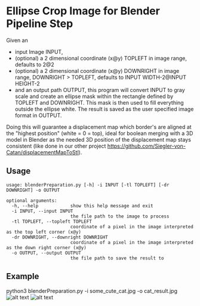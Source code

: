 # Ellipse Crop Image for Blender Pipeline Step
Given an
- input Image INPUT,
- (optional) a 2 dimensional coordinate (x@y) TOPLEFT in image range, defaults to 2@2
- (optional) a 2 dimensional coordinate (x@y) DOWNRIGHT in image range, DOWNRIGHT > TOPLEFT,
    defaults to INPUT WIDTH-2@INPUT HEIGHT-2
- and an output path OUTPUT,
this program will convert INPUT to gray scale and create an ellipse mask within the rectangle defined
by TOPLEFT and DOWNRIGHT.
This mask is then used to fill everything outside the ellipse white. The result is saved as the user specified image
format in OUTPUT.

Doing this will guarantee a displacement map which border's are aligned at the "highest position" (white = 0 = top),
ideal for boolean merging with a 3D model in Blender as the needed 3D position of the displacement map stays consistent
(like done in our other project https://github.com/Siegler-von-Catan/displacementMapToStl).


## Usage
```
usage: blenderPreparation.py [-h] -i INPUT [-tl TOPLEFT] [-dr DOWNRIGHT] -o OUTPUT

optional arguments:
  -h, --help            show this help message and exit
  -i INPUT, --input INPUT
                        the file path to the image to process
  -tl TOPLEFT, --topleft TOPLEFT
                        coordinate of a pixel in the image interpreted as the top left corner (x@y)
  -dr DOWNRIGHT, --downright DOWNRIGHT
                        coordinate of a pixel in the image interpreted as the down right corner (x@y)
  -o OUTPUT, --output OUTPUT
                        the file path to save the result to
```
                        
## Example
python3 blenderPreparation.py -i some_cute_cat.jpg -o cat_result.jpg
![alt text](https://github.com/Siegler-von-Catan/optimizeImageForBlender/blob/main/some_cute_cat.jpg)
![alt text](https://github.com/Siegler-von-Catan/optimizeImageForBlender/blob/main/cat_result.jpg)
